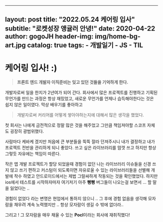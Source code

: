 
---
layout:     post
title:      "2022.05.24 케어링 입사"
subtitle:   "로켓성장 앵귤러 안녕!"
date:       2020-04-22
author:     gogoJH
header-img: img/home-bg-art.jpg
catalog: true
tags:
    - 개발일기
    - JS
    - TIL
---
# 케어링 입사! :)
> **프론트 엔드 개발자 이직준비는 잊고 있던 것들을 기억하게 한다.** 

개발자로써 일을 한지가 2년여가 되어 간다.
회사에서 많은 프로젝트를 진행하고 기획된 무언가를 만드는 과정은 항상 재밌었고, 새로운 무언가를 언제나 습득해야한다는 것은 쉽지 않은 일이였다.
막상 배우기를 좋아하고 

> 개발자로써 커리어를 어떻게 쌓아야하는지에 대해서 많은 생각을 했었다.

첫 회사는 나에게 금전적으로 정말 많은 것을 해주었고 그만큼 책임져야할 
스코프 자체도 굉장히 광범위했다.

사람마다 케바케 겠지만 처음에 큰 부분들을 뚝뚝 잘라 던져주시니 내가 결정하고 내가 프로젝트 전반을 관리하게 되니 좋았다. 쓰고 싶은 라이브러리를 맘껏 쓰고 하지만 항상 그렇듯 자유에는 책임이 따른다. 

작은 앱 개발 프로젝트가 할당 되었을때 경험이 없던 나는 라이브러리 이슈들을 신경 쓰지 않고 쓰기 편하고 커스텀이 되도록이면 자유로울 수 있는 라이브러리들을 선별해 개발에 착수 하였고 안드로이드에서는 제법 그럴싸하게 작동되는 것을 확인했었다.
하지만 ios에서 테스트를 시작하자마자 여기저기 아주 **뻥뻥** 버그들이 나오는걸
보면서 ... 할 말을 잃었다는 ..

경험이 없었다 라는 변명은 현업에서 통하지 않으니 .. 그 후에 경험 없음을 생각해 모자람을 채우려 계속 노력했지만 .. 항상 모자람이 생길 수 밖에 없더라..

그리고 ! 그 모자람을 매우 채울 수 있는 **Pocl**이라는 회사에 재취직했다!


<!--stackedit_data:
eyJoaXN0b3J5IjpbLTQ0NzYxNjE3MSwtNTU4MzI0NjQzXX0=
-->